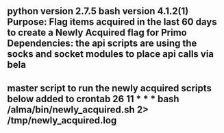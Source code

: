 python version 2.7.5
bash version 4.1.2(1)
Purpose: Flag items acquired in the last 60 days to create a Newly Acquired flag for Primo
Dependencies: the api scripts are using the socks and socket modules to place api calls via bela
-------------------------------------------------------------------------------------------------
master script to run the newly acquired scripts below
added to crontab
26 11 * * * bash /alma/bin/newly_acquired.sh 2> /tmp/newly_acquired.log
-------------------------------------------------------------------------------------------------
